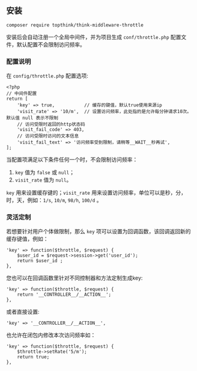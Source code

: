 ## 安装
```
composer require topthink/think-middleware-throttle
```
安装后会自动注册一个全局中间件，并为项目生成 `conf/throttle.php` 配置文件，默认配置不会限制访问频率。
### 配置说明
在 `config/throttle.php` 配置选项:
```
<?php
// 中间件配置
return [
    'key' => true,           // 缓存的键值，默认true使用来源ip
    'visit_rate' => '10/m',  // 设置访问频率，此处指的是允许每分钟请求10次。默认值 null 表示不限制
    // 访问受限时返回的http状态码
    'visit_fail_code' => 403,
    // 访问受限时访问的文本信息
    'visit_fail_text' => '访问频率受到限制，请稍等__WAIT__秒再试', 
];
```

当配置项满足以下条件任何一个时，不会限制访问频率：
1. `key` 值为 `false` 或 `null`；
2. `visit_rate` 值为 `null`。

`key` 用来设置缓存键的；`visit_rate` 用来设置访问频率，单位可以是秒，分，时，天，例如：`1/s`, `10/m`, `98/h`, `100/d` 。

### 灵活定制
若想要针对用户个体做限制，那么 `key` 项可以设置为回调函数，该回调返回新的缓存键值，例如：
```
'key' => function($throttle, $request) {
    $user_id = $request->session->get('user_id');
    return $user_id ;
},
```
您也可以在回调函数里针对不同控制器和方法定制生成key:
```
'key' => function($throttle, $request) {
    return '__CONTROLLER__/__ACTION__';
},
```
或者直接设置:
```
'key' => '__CONTROLLER__/__ACTION__',
```

也允许在闭包内修改本次访问频率如：
```
'key' => function($throttle, $request) {
    $throttle->setRate('5/m');
    return true;
},
```
